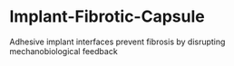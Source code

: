 # Implant-Fibrotic-Capsule
Adhesive implant interfaces prevent fibrosis by disrupting  mechanobiological feedback
